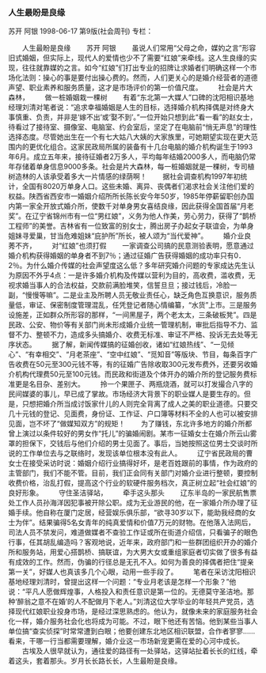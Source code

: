 ### 人生最盼是良缘
苏开  阿银
1998-06-17
第9版(社会周刊)
专栏：

　　人生最盼是良缘
　　苏开  阿银
　　虽说人们常用“父母之命，媒妁之言”形容旧式婚姻，但实际上，现代人的爱情也少不了需要“红娘”来牵线。这人生良缘的实现，往往就靠媒妁之言。如今“红娘”们打出专业的招牌让求婚者们明确这样一个市场化法则：操心的事是要付出操心费的。然而，人们更关心的是婚介经营者的道德声望、职业素养和服务质量，这才是市场评价的第一价值尺度。
　　社会是片大森林，
　　做一桩婚姻栽一棵树
　　有着“东北第一大媒人”口碑的沈阳相识基地经理刘清对笔者说：“追求幸福婚姻是人生的目标，选择婚介机构择偶是对终身大事慎重、负责，并非是‘嫁不出’或‘娶不到’。”一位开始只想到此“看一看”的赵女士，待看过了接待室、摄像室、电脑室、约会室后，坚定了在电脑前“悄无声息”的理性选择态度。尽管她出生在一个有七大姑八大姨的大家族里，可她期望实现在更大范围内的更优化组合。这家民政局所属的装备有十几台电脑的婚介机构诞生于1993年6月。成立五年来，接待征婚者2万多人，平均每年结婚2000多人，而电脑仍常年存储着单身信息9000多条。社会是片大森林，每一桩婚姻就是一棵树，专司植树造林的人该承受着多大一片情感的绿荫啊！
　　据社会调查机构1997年初统计，全国有8020万单身人口。这些未婚、离异、丧偶者们渴求社会关注他们爱的权益。陕西省西安市一婚姻介绍所所长陈长安今年50岁，1985年停薪留职创办国内第一家全开放式婚介所，使数千对单身男女喜结良缘，因此获得全国首届“月老奖”。在辽宁省锦州市有一位“男红娘”，义务为他人作美，劳心劳力，获得了“鹊桥工程师”的美誉。吉林省有一位致富的别女士，腾出房子办起女子联谊会，为单身姐妹寻爱巢，甘当危难姐妹“庇护所”所长，被人颂为“当代爱神”。
　　婚介业良莠不齐，
　　对“红娘”也须打假
　　一家调查公司搞的民意测验表明，愿意通过婚介机构获得婚姻的单身者不到7％；通过征婚广告获得婚姻的成功率只有0．2％。为什么婚介传媒的社会声望度这么低？多年研究婚介问题的专家成达先生认为原因不外乎4点：一是许多婚介机构及传媒以营利为目的，高收费，滥收费，无视求婚当事人的合法权益，交款前满脸堆笑，信誓旦旦；接过钱后，冷脸一副，“慢慢等嘛”。二是业主及所聘人员无敬业责任心，缺乏角色互换意识，服务质量低，审证、保密制度管理混乱，任凭登记者随心情编纂，“水货”上市。三是服务设施差，正如群众所形容的那样，“一间黑屋子，两个老太太，三条破板凳”。四是民政、公安、物价等有关部门尚未形成婚介业统一管理机制，审批后指导不力、监督不力、整顿不力，造成多头搞婚介、收费无标准、审证不严格、投诉无去处等无序状态。
　　据了解，新闻传媒搞的征婚创收，诸如“红娘热线”、“一见倾心”、“有幸相交”、“月老茶座”、“空中红娘”、“觅知音”等版块、节目，每条百字广告收费在50元至300元钱不等，有的征婚广告除收取300元发布费外，还要另收婚介机构代理费50元至100元钱。而民政和街道及个体开办的婚介所的登记服务费标准更是名目杂、差别大。
　　拎一个果匣子、两瓶烧酒，就可以打发撮合八字的民间媒婆的事儿，早已成了掌故。市场经济大背景下的职业媒人是要生存的。但是，只想把婚介所当成讨饭家什儿的人则完全背离了成人之美的职业道德。只要交几十元钱的登记、见面费，身份证、工作证、户口簿等材料不全的人也可以被安排见面，岂不坏了“做媒知双方”的规矩！
　　为了赚钱，东北许多地方的婚介所都曾上演过以条件较好的男女作“托儿”的骗婚闹剧。某市一征婚女士在婚介所云山雾罩的担保下，交钱后与他们介绍的男士见面了。事后，当她按照这位男士交谈时所说的工作单位去与之联络时，发现该单位根本没有此人。
　　辽宁省民政局的曹女士在接受采访时说：婚姻介绍行业搞得好坏，是老百姓跟前的事情，作为政府的主管部门，我们不能不管。目前，我们正会同有关部门对婚介业进行整顿，要控制收费价格，治乱打假，提高这个行业的软硬件服务档次，真正树立起“社会红娘”的良好形象。
　　守住圣洁驿站，
　　牵手这头那头
　　辽东半岛的一家民航售票处工作人员孙海洋因犯事被开除公职。成为无业游民的他，在一家婚介所办理了征婚手续。他自称在厦门定居，经营娱乐俱乐部，“欲寻30岁以下，能助我经商的女士为伴”。结果骗得5名女青年的纯真爱情和价值7万元的财物。在他落入法网后，司法人员不禁发问，难道做媒者不查验工作证或所在街道介绍信，只看骗子的眼色行事，任其胡乱编造吗？客观地说，近年来，政府部门和一些群团组织开办的婚介所和服务站，用爱心搭鹊桥、搞联谊，为大男大女或重组家庭者切实做了很多有益有成效的工作。然而，伪骗的行径总是无孔不入。如何为善良的择偶者把住“提亲第一关”，好媒人也真该多几个心眼，动用一些手段了。
　　笔者在采访沈阳相识基地经理刘清时，曾提出这样一个问题：“专业月老该是怎样一个形象？”他说：“平凡人愿做辉煌事，人格投入和责任意识是第一位的。无德莫守圣洁地。那种‘醉翁之意不在婚’的人不配做月下老人。”刘清这位大学毕业的年轻共产党员，选择现代红娘职业投身市场，是经过深思熟虑的。他认为，就像未来的家庭服务社会化一样，婚介服务社会化也将成为可能。不过，眼下他还有苦恼。他到某些当事人单位搞“查实侦探”时常常遭到白眼；他要创建东北地区相识联盟，合作者寥寥……看来，干哪一行当都需要理解，婚介业这一市场新宠更需在爱的心河中成长。
　　古埃及人很早就认为，通往爱的路径有一处驿站，这驿站扯着长长的红线，牵着这头，套着那头。岁月长长路长长，人生最盼是良缘。
